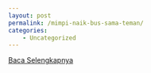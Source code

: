 ```yaml
---
layout: post
permalink: /mimpi-naik-bus-sama-teman/
categories:
    - Uncategorized
---
```


[Baca Selengkapnya](/09)